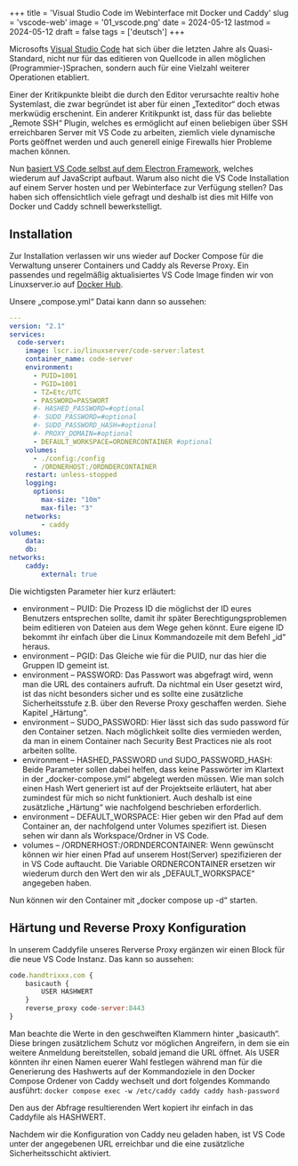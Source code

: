 +++
title = 'Visual Studio Code im Webinterface mit Docker und Caddy'
slug = 'vscode-web'
image = '01_vscode.png'
date = 2024-05-12
lastmod = 2024-05-12
draft = false
tags = ['deutsch']
+++

Microsofts <a href="https://code.visualstudio.com/" target="_blank">Visual Studio Code</a> hat sich über die letzten Jahre als Quasi-Standard, 
nicht nur für das editieren von Quellcode in allen möglichen (Programmier-)Sprachen, 
sondern auch für eine Vielzahl weiterer Operationen etabliert.

Einer der Kritikpunkte bleibt die durch den Editor verursachte realtiv hohe Systemlast, 
die zwar begründet ist aber für einen „Texteditor“ doch etwas merkwüdig erschenint. 
Ein anderer Kritikpunkt ist, dass für das beliebte „Remote SSH“ Plugin, 
welches es ermöglicht auf einen beliebigen über SSH erreichbaren Server mit VS Code zu arbeiten, 
ziemlich viele dynamische Ports geöffnet werden und auch generell einige Firewalls hier Probleme machen können.

Nun <a href="https://en.wikipedia.org/wiki/Visual_Studio_Code">basiert VS Code selbst auf dem Electron Framework</a>, welches wiederum auf JavaScript aufbaut. 
Warum also nicht die VS Code Installation auf einem Server hosten und per Webinterface zur Verfügung stellen? 
Das haben sich offensichtlich viele gefragt und deshalb ist dies mit Hilfe von Docker und Caddy schnell bewerkstelligt.

## Installation

Zur Installation verlassen wir uns wieder auf Docker Compose für die Verwaltung unserer Containers und Caddy als Reverse Proxy. 
Ein passendes und regelmäßig aktualisiertes VS Code Image finden wir von Linuxserver.io auf <a href="https://hub.docker.com/r/linuxserver/code-server" target="_blank">Docker Hub</a>.

Unsere „compose.yml“ Datai kann dann so aussehen:
```yaml
---
version: "2.1"
services:
  code-server:
    image: lscr.io/linuxserver/code-server:latest
    container_name: code-server
    environment:
      - PUID=1001
      - PGID=1001
      - TZ=Etc/UTC
      - PASSWORD=PASSWORT
      #- HASHED_PASSWORD=#optional
      #- SUDO_PASSWORD=#optional
      #- SUDO_PASSWORD_HASH=#optional
      #- PROXY_DOMAIN=#optional
      - DEFAULT_WORKSPACE=ORDNERCONTAINER #optional
    volumes:
      - ./config:/config
      - /ORDNERHOST:/ORDNDERCONTAINER
    restart: unless-stopped
    logging:
      options:
        max-size: "10m"
        max-file: "3"
    networks:
        - caddy
volumes:
    data:
    db:
networks:
    caddy:
        external: true
```

Die wichtigsten Parameter hier kurz erläutert:
- environment – PUID: Die Prozess ID die möglichst der ID eures Benutzers entsprechen sollte, damit ihr später Berechtigungsproblemen beim editieren von Dateien aus dem Wege gehen könnt. Eure eigene ID bekommt ihr einfach über die Linux Kommandozeile mit dem Befehl „id“ heraus.
- environment – PGID: Das Gleiche wie für die PUID, nur das hier die Gruppen ID gemeint ist.
- environment – PASSWORD: Das Passwort was abgefragt wird, wenn man die URL des containers aufruft. Da nichtmal ein User gesetzt wird, ist das nicht besonders sicher und es sollte eine zusätzliche Sicherheitsstufe z.B. über den Reverse Proxy geschaffen werden. Siehe Kapitel „Härtung“.
- environment – SUDO_PASSWORD: Hier lässt sich das sudo password für den Container setzen. Nach möglichkeit sollte dies vermieden werden, da man in einem Container nach Security Best Practices nie als root arbeiten sollte.
- environment – HASHED_PASSWORD und SUDO_PASSWORD_HASH: Beide Parameter sollen dabei helfen, dass keine Passwörter im Klartext in der „docker-compose.yml“ abgelegt werden müssen. Wie man solch einen Hash Wert generiert ist auf der Projektseite erläutert, hat aber zumindest für mich so nicht funktioniert. Auch deshalb ist eine zusätzliche „Härtung“ wie nachfolgend beschrieben erforderlich.
- environment – DEFAULT_WORSPACE: Hier geben wir den Pfad auf dem Container an, der nachfolgend unter Volumes spezifiert ist. Diesen sehen wir dann als Workspace/Ordner in VS Code.
- volumes – /ORDNERHOST:/ORDNDERCONTAINER: Wenn gewünscht können wir hier einen Pfad auf unserem Host(Server) spezifizieren der in VS Code auftaucht. Die Variable ORDNERCONTAINER ersetzen wir wiederum durch den Wert den wir als „DEFAULT_WORKSPACE“ angegeben haben.

Nun können wir den Container mit „docker compose up -d“ starten.

## Härtung und Reverse Proxy Konfiguration

In unserem Caddyfile unseres Rerverse Proxy ergänzen wir einen Block für die neue VS Code Instanz. Das kann so aussehen:
```js
code.handtrixxx.com {
    basicauth {
        USER HASHWERT
    }
    reverse_proxy code-server:8443
}
```

Man beachte die Werte in den geschweiften Klammern hinter „basicauth“. 
Diese bringen zusätzlichem Schutz vor möglichen Angreifern, in dem sie ein weitere Anmeldung bereitstellen, 
sobald jemand die URL öffnet. Als USER könnten ihr einen Namen euerer Wahl festlegen während man für die 
Generierung des Hashwerts auf der Kommandoziele in den Docker Compose Ordener von Caddy wechselt 
und dort folgendes Kommando ausführt: ```docker compose exec -w /etc/caddy caddy caddy hash-password``` 

Den aus der Abfrage resultierenden Wert kopiert ihr einfach in das Caddyfile als HASHWERT.

Nachdem wir die Konfiguration von Caddy neu geladen haben, ist VS Code unter der angegebenen URL 
erreichbar und die eine zusätzliche Sicherheitsschicht aktiviert.
